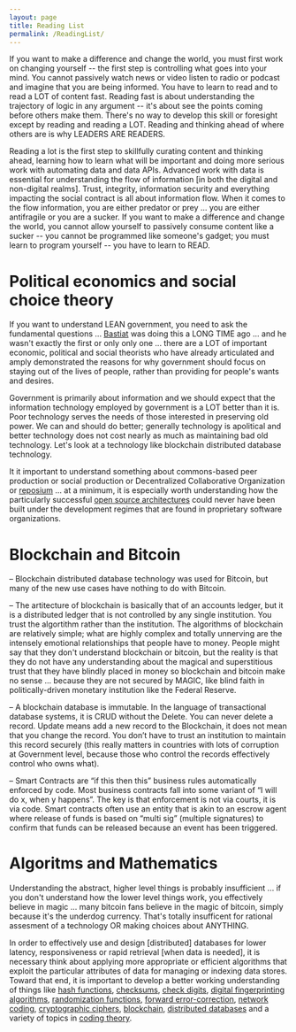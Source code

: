 ```yaml
---
layout: page
title: Reading List
permalink: /ReadingList/
---
```


If you want to make a difference and change the world, you must first work on changing yourself -- the first step is controlling what goes into your mind. You cannot passively watch news or video listen to radio or podcast and imagine that you are being informed.  You have to learn to read and to read a LOT of content fast.  Reading fast is about understanding the trajectory of logic in any argument -- it's about see the points coming before others make them.  There's no way to develop this skill or foresight except by reading and reading a LOT.  Reading and thinking ahead of where others are is why LEADERS ARE READERS.  

Reading a lot is the first step to skillfully curating content and thinking ahead, learning how to learn what will be important and doing more serious work with automating data and data APIs. Advanced work with data is essential for understanding the flow of information [in both the digital and non-digital realms].  Trust, integrity, information security and everything impacting the social contract is all about information flow. When it comes to the flow information, you are either predator or prey ... you are either antifragile or you are a sucker.  If you want to make a difference and change the world, you cannot allow yourself to passively consume content like a sucker -- you cannot be programmed like someone's gadget; you must learn to program yourself -- you have to learn to READ.

# Political economics and social choice theory
If you want to understand LEAN government, you need to ask the fundamental questions ... [Bastiat](http://bastiat.org/en/the_law.html#SECTION_G004) was doing this a LONG TIME ago ... and he wasn't exactly the first or only only one ... there are a LOT of important economic, political and social theorists who have already articulated and amply demonstrated the reasons for why government should focus on staying out of the lives of people, rather than providing for people's wants and desires.

Government is primarily about information and we should expect that the information technology employed by government is a LOT better than it is.  Poor technology serves the needs of those interested in preserving old power.  We can and should do better; generally technology is apolitical and better technology does not cost nearly as much as maintaining bad old technology. Let's look at a technology like blockchain distributed database technology.

It it important to understand something about commons-based peer production or social production or Decentralized Collaborative Organization or [reposium](https://medium.com/college-cryptocurrency-network/reposium-dco-the-future-of-wikipedia-4be080cfa027) ... at a minimum, it is especially worth understanding how the particularly successful [open source architectures](http://aosabook.org/en/index.html) could never have been built under the development regimes that are found in proprietary software organizations.

# Blockchain and Bitcoin
– Blockchain distributed database technology was used for Bitcoin, but many of the new use cases have nothing to do with Bitcoin.

– The artitecture of blockchain is basically that of an accounts ledger, but it is a distributed ledger that is not controlled by any single institution. You trust the algortithm rather than the institution.  The algorithms of blockchain are relatively simple; what are highly complex and totally unnerving are the intensely emotional relationships that people have to money.  People might say that they don't understand blockchain or bitcoin, but the reality is that they do not have any understanding about the magical and superstitious trust that they have blindly placed in money so blockchain and bitcoin make no sense ... because they are not secured by MAGIC, like blind faith in politically-driven monetary institution like the Federal Reserve.

– A blockchain database is immutable. In the language of transactional database systems, it is CRUD without the Delete. You can never delete a record. Update means add a new record to the Blockchain, it does not mean that you change the record. You don’t have to trust an institution to maintain this record securely (this really matters in countries with lots of corruption at Government level, because those who control the records effectively control who owns what).

– Smart Contracts are “if this then this” business rules automatically enforced by code. Most business contracts fall into some variant of “I will do x, when y happens”. The key is that enforcement is not via courts, it is via code. Smart contracts often use an entity that is akin to an escrow agent where release of funds is based on “multi sig” (multiple signatures) to confirm that funds can be released because an event has been triggered.

# Algoritms and Mathematics
 Understanding the abstract, higher level things is probably insufficient ... if you don't understand how the lower level things work, you effectively believe in magic ... many bitcoin fans believe in the magic of bitcoin, simply because it's the underdog currency.  That's totally insufficent for rational assesment of a technology OR making choices about ANYTHING.  

 In order to effectively use and design [distributed] databases for lower latency, responsiveness or rapid retrieval [when data is needed], it is necessary think about applying more appropriate or efficient algorithms that exploit the particular attributes of data for managing or indexing data stores.  Toward that end, it is important to develop a better working understanding of things like [hash functions](https://en.wikipedia.org/wiki/Hash_function), [checksums](https://en.wikipedia.org/wiki/Checksum), [check digits](https://en.wikipedia.org/wiki/Check_digit), [digital fingerprinting algorithms](https://en.wikipedia.org/wiki/Fingerprint_%28computing%29), [randomization functions](https://en.wikipedia.org/wiki/Randomization_function), [forward error-correction](https://en.wikipedia.org/wiki/Forward_error_correction), [network coding](https://en.wikipedia.org/wiki/Linear_network_coding), [cryptographic ciphers](https://en.wikipedia.org/wiki/Cipher), [blockchain](https://en.wikipedia.org/wiki/Block_chain_(database)), [distributed databases](https://en.wikipedia.org/wiki/Distributed_database) and a variety of topics in [coding theory](https://en.wikipedia.org/wiki/Coding_theory).
